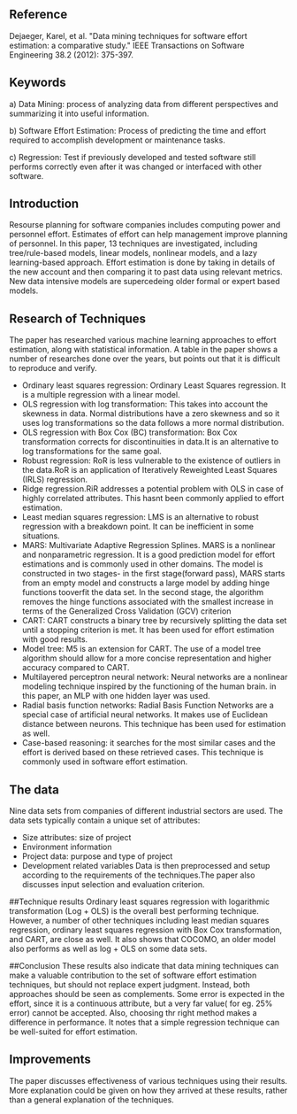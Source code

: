## Reference
Dejaeger, Karel, et al. "Data mining techniques for software effort estimation: a comparative study." IEEE Transactions on Software Engineering 38.2 (2012): 375-397.

## Keywords
a) Data Mining: process of analyzing data from different perspectives and summarizing it into useful information.

b) Software Effort Estimation: Process of predicting the time and effort required to accomplish development or maintenance tasks.

c) Regression: Test if previously developed and tested software still performs correctly even after it was changed or interfaced with other software. 

## Introduction
Resourse planning for software companies includes computing power and personnel effort. Estimates of effort can help management improve planning of personnel. In this paper, 13 techniques are investigated, including tree/rule-based models, linear models, nonlinear models, and a lazy learning-based approach. Effort estimation is done by taking in details of the new account and then comparing it to past data using relevant metrics. New data intensive models are supercedeing older formal or expert based models. 

## Research of Techniques
The paper has researched various machine learning approaches to effort estimation, along with statistical information. A table in the paper shows a number of researches done over the years, but points out that it is difficult to reproduce and verify.
- Ordinary least squares regression: Ordinary Least Squares regression. It is a multiple regression with a linear model. 
- OLS regression with log transformation: This takes into account the skewness in data. Normal distributions have a zero skewness and so it uses log transformations so the data follows a more normal distribution.
- OLS regression with Box Cox (BC) transformation: Box Cox transformation corrects for discontinuities in data.It is an alternative to log transformations for the same goal.
- Robust regression: RoR is less vulnerable to the existence of outliers in the data.RoR is an application of Iteratively Reweighted
Least Squares (IRLS) regression. 
- Ridge regression.RiR addresses a potential problem with OLS in case of highly correlated attributes. This hasnt been commonly applied to effort estimation. 
- Least median squares regression: LMS is an alternative to robust regression with a breakdown point. It can be inefficient in some situations.
- MARS: Multivariate Adaptive Regression Splines. MARS is a nonlinear and nonparametric regression. It is a good prediction model for effort estimations and is commonly used in other domains. The model is constructed in two stages- in the first stage(forward pass), MARS starts from an empty model and constructs a large model by adding hinge functions tooverfit the data set. In the second stage, the algorithm removes the hinge functions associated with the smallest increase in terms of the Generalized Cross Validation (GCV) criterion
- CART: CART constructs a binary tree by recursively splitting the data set until a stopping criterion is met. It has been used for effort estimation with good results.
- Model tree: M5 is an extension for CART. The use of a model tree algorithm should allow for a more concise representation and higher accuracy compared to CART.
- Multilayered perceptron neural network: Neural networks are a nonlinear modeling technique inspired by the functioning of the human brain. in this paper, an MLP with one hidden layer was used. 
- Radial basis function networks: Radial Basis Function Networks are a special case of artificial neural networks. It makes use of Euclidean distance between neurons. This technique has been used for estimation as well.
- Case-based reasoning: it searches for the most similar cases and the effort is derived based on these retrieved cases. This technique is commonly used in software effort estimation.

## The data
Nine data sets from companies of different industrial sectors are used.
The data sets typically contain a unique set of attributes:
- Size attributes: size of project
- Environment information
- Project data: purpose and type of project
- Development related variables
Data is then preprocessed and setup according to the requirements of the techniques.The paper also discusses input selection and evaluation criterion. 

##Technique results
Ordinary least squares regression with logarithmic transformation (Log + OLS) is the overall best performing technique. However, a number of other techniques including least median squares regression, ordinary least squares regression with Box Cox transformation, and CART, are close as well. It also shows that COCOMO, an older model also performs as well as log + OLS on some data sets.

##Conclusion
These results also indicate that data mining techniques can make a valuable contribution to the set of software effort estimation techniques, but should not replace expert judgment. Instead, both approaches should be seen as complements. Some error is expected in the effort, since it is a continuous attribute, but a very far value( for eg. 25% error) cannot be accepted. 
Also, choosing thr right method makes a difference in performance. It notes that a simple regression technique can be well-suited for effort estimation.

## Improvements
The paper discusses effectiveness of various techniques using their results. More explanation could be given on how they arrived at these results, rather than a general explanation of the techniques.

